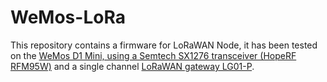 # WeMos-LoRa

This repository contains a firmware for LoRaWAN Node, it has been tested on the <a href="https://www.ebay.com/itm/LoRaWAN-Node-Expansion-Shield-RFM9x-Lora-module-WeMos-d1-Mini/264188165223">WeMos D1 Mini, using a Semtech SX1276 transceiver (HopeRF RFM95W)</a> and a single channel <a href="https://www.ebay.com/itm/LG01-P-LoRaWAN-IoT-Gateway-Open-Source-Long-Distance-Wireless/264188478491">LoRaWAN gateway LG01-P</a>. 
